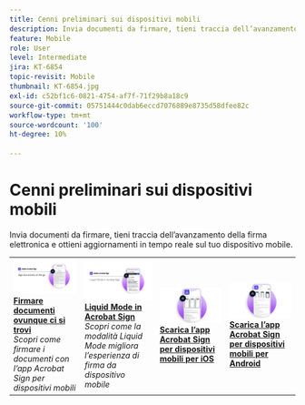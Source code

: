 ```yaml
---
title: Cenni preliminari sui dispositivi mobili
description: Invia documenti da firmare, tieni traccia dell’avanzamento della firma elettronica e ottieni aggiornamenti in tempo reale sul tuo dispositivo mobile
feature: Mobile
role: User
level: Intermediate
jira: KT-6854
topic-revisit: Mobile
thumbnail: KT-6854.jpg
exl-id: c52bf1c6-0821-4754-af7f-71f29b8a18c9
source-git-commit: 05751444c0dab6eccd7076889e8735d58dfee82c
workflow-type: tm+mt
source-wordcount: '100'
ht-degree: 10%

---
```


# Cenni preliminari sui dispositivi mobili

Invia documenti da firmare, tieni traccia dell’avanzamento della firma elettronica e ottieni aggiornamenti in tempo reale sul tuo dispositivo mobile.

<table style="table-layout:fixed">
<tr>
  <td>
    <a href="sign-mobile.md">
      <img alt="Firma i documenti ovunque ti trovi" src="assets/signmobile.png" />
    </a>
    <div>
    <a href="sign-mobile.md"><strong>Firmare documenti ovunque ci si trovi</strong></a>
    </div>
    <em>Scopri come firmare i documenti con l’app Acrobat Sign per dispositivi mobili</em>
    <br>
  </td>
  <td>
    <a href="liquidmode.md">
      <img alt="Liquid Mode in Acrobat Sign" src="assets/liquidmode.png" />
    </a>
    <div>
    <a href="liquidmode.md"><strong>Liquid Mode in Acrobat Sign</strong></a>
    </div>
    <em>Scopri come la modalità Liquid Mode migliora l’esperienza di firma da dispositivo mobile</em>
    <br>
  </td>
  <td>
    <a href="https://apps.apple.com/it/app/adobe-sign/id481082197" target="_blank">
      <img alt="Scarica per iOS" src="assets/Mobile_iOS.png" />
    </a>
    <div>
    <a href="https://apps.apple.com/it/app/adobe-sign/id481082197" target="_blank"><strong>Scarica l’app Acrobat Sign per dispositivi mobili per iOS</strong></a>
    <br>
  </td>
  <td>
    <a href="https://play.google.com/store/apps/details?id=com.adobe.echosign&amp;hl=it" target="_blank">
      <img alt="Scarica per Android" src="assets/Mobile_Android.png" />
    </a>
    <div>
    <a href="https://play.google.com/store/apps/details?id=com.adobe.echosign&amp;hl=it" target="_blank"><strong>Scarica l’app Acrobat Sign per dispositivi mobili per Android</strong></a>
    <br>
  </td>
</tr>
</table>
